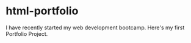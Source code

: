 # html-portfolio
I have recently started my web development bootcamp. Here's my first Portfolio Project.

